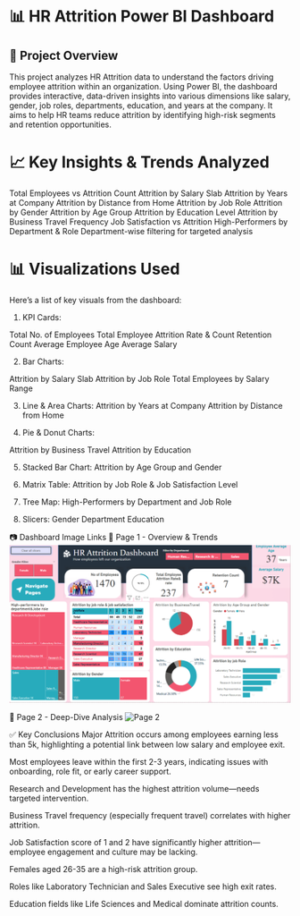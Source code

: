# 📊 HR Attrition Power BI Dashboard
## 🧩 Project Overview
This project analyzes HR Attrition data to understand the factors driving employee attrition within an organization. Using Power BI, the dashboard provides interactive, data-driven insights into various dimensions like salary, gender, job roles, departments, education, and years at the company. It aims to help HR teams reduce attrition by identifying high-risk segments and retention opportunities.

# 📈 Key Insights & Trends Analyzed

Total Employees vs Attrition Count
Attrition by Salary Slab
Attrition by Years at Company
Attrition by Distance from Home
Attrition by Job Role
Attrition by Gender
Attrition by Age Group
Attrition by Education Level
Attrition by Business Travel Frequency
Job Satisfaction vs Attrition
High-Performers by Department & Role
Department-wise filtering for targeted analysis

# 📊 Visualizations Used
Here’s a list of key visuals from the dashboard:

1. KPI Cards:

Total No. of Employees
Total Employee Attrition Rate & Count
Retention Count
Average Employee Age
Average Salary

2. Bar Charts:

Attrition by Salary Slab
Attrition by Job Role
Total Employees by Salary Range

3. Line & Area Charts:
Attrition by Years at Company
Attrition by Distance from Home

4. Pie & Donut Charts:

Attrition by Business Travel
Attrition by Education

5. Stacked Bar Chart:
Attrition by Age Group and Gender

6. Matrix Table:
Attrition by Job Role & Job Satisfaction Level

7. Tree Map:
High-Performers by Department and Job Role

8. Slicers:
Gender
Department
Education

📷 Dashboard Image Links
📍 Page 1 - Overview & Trends     ![Page 1](https://github.com/sheetalgat-hubGit/HR-Attrition-PowerBi-project/blob/main/page1.png)

📍 Page 2 - Deep-Dive Analysis    ![Page 2]()

✅ Key Conclusions
Major Attrition occurs among employees earning less than 5k, highlighting a potential link between low salary and employee exit.

Most employees leave within the first 2-3 years, indicating issues with onboarding, role fit, or early career support.

Research and Development has the highest attrition volume—needs targeted intervention.

Business Travel frequency (especially frequent travel) correlates with higher attrition.

Job Satisfaction score of 1 and 2 have significantly higher attrition—employee engagement and culture may be lacking.

Females aged 26-35 are a high-risk attrition group.

Roles like Laboratory Technician and Sales Executive see high exit rates.

Education fields like Life Sciences and Medical dominate attrition counts.
